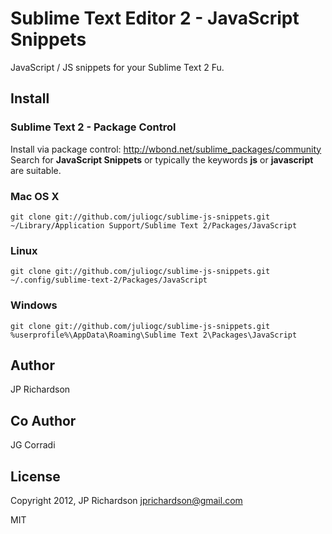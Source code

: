 Sublime Text Editor 2 - JavaScript Snippets
===========================================

JavaScript / JS snippets for your Sublime Text 2 Fu.


Install
-------

### Sublime Text 2 - Package Control

Install via package control: http://wbond.net/sublime_packages/community Search for **JavaScript Snippets** or typically the keywords **js** or **javascript** are suitable.


### Mac OS X

    git clone git://github.com/juliogc/sublime-js-snippets.git ~/Library/Application Support/Sublime Text 2/Packages/JavaScript


### Linux

    git clone git://github.com/juliogc/sublime-js-snippets.git ~/.config/sublime-text-2/Packages/JavaScript


### Windows

    git clone git://github.com/juliogc/sublime-js-snippets.git %userprofile%\AppData\Roaming\Sublime Text 2\Packages\JavaScript



Author
------

JP Richardson

Co Author
---------

JG Corradi


License
-------

Copyright 2012, JP Richardson  <jprichardson@gmail.com>

MIT
